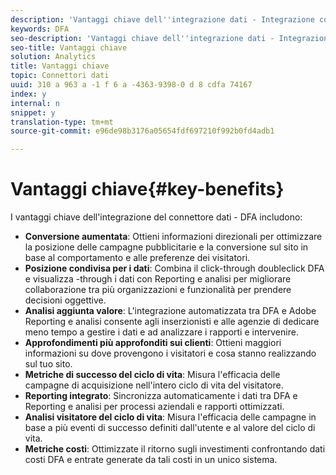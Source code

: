 ```yaml
---
description: 'Vantaggi chiave dell''integrazione dati - Integrazione con DFA '
keywords: DFA
seo-description: 'Vantaggi chiave dell''integrazione dati - Integrazione con DFA '
seo-title: Vantaggi chiave
solution: Analytics
title: Vantaggi chiave
topic: Connettori dati
uuid: 310 a 963 a -1 f 6 a -4363-9398-0 d 8 cdfa 74167
index: y
internal: n
snippet: y
translation-type: tm+mt
source-git-commit: e96de98b3176a05654fdf697210f992b0fd4adb1

---
```



# Vantaggi chiave{#key-benefits}

I vantaggi chiave dell'integrazione del connettore dati - DFA includono:

* **Conversione aumentata**: Ottieni informazioni direzionali per ottimizzare la posizione delle campagne pubblicitarie e la conversione sul sito in base al comportamento e alle preferenze dei visitatori.
* **Posizione condivisa per i dati**: Combina il click-through doubleclick DFA e visualizza -through i dati con Reporting e analisi per migliorare collaborazione tra più organizzazioni e funzionalità per prendere decisioni oggettive.
* **Analisi aggiunta valore**: L'integrazione automatizzata tra DFA e Adobe Reporting e analisi consente agli inserzionisti e alle agenzie di dedicare meno tempo a gestire i dati e ad analizzare i rapporti e intervenire.
* **Approfondimenti più approfonditi sui clienti**: Ottieni maggiori informazioni su dove provengono i visitatori e cosa stanno realizzando sul tuo sito.
* **Metriche di successo del ciclo di vita**: Misura l'efficacia delle campagne di acquisizione nell'intero ciclo di vita del visitatore.
* **Reporting integrato**: Sincronizza automaticamente i dati tra DFA e Reporting e analisi per processi aziendali e rapporti ottimizzati.
* **Analisi visitatore del ciclo di vita**: Misura l'efficacia delle campagne in base a più eventi di successo definiti dall'utente e al valore del ciclo di vita.
* **Metriche costi**: Ottimizzate il ritorno sugli investimenti confrontando dati costi DFA e entrate generate da tali costi in un unico sistema.

